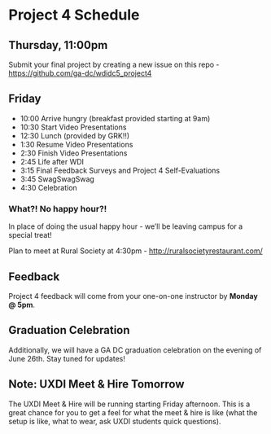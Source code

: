 # Project 4 Schedule

## Thursday, 11:00pm 

Submit your final project by creating a new issue on this repo - https://github.com/ga-dc/wdidc5_project4

## Friday

- 10:00 Arrive hungry (breakfast provided starting at 9am)
- 10:30 Start Video Presentations
- 12:30 Lunch (provided by GRK!!)
- 1:30 Resume Video Presentations
- 2:30 Finish Video Presentations
- 2:45 Life after WDI
- 3:15 Final Feedback Surveys and Project 4 Self-Evaluations
- 3:45 SwagSwagSwag
- 4:30 Celebration

### What?! No happy hour?!

In place of doing the usual happy hour - we’ll be leaving campus for a special treat!

Plan to meet at Rural Society at 4:30pm - http://ruralsocietyrestaurant.com/

## Feedback

Project 4 feedback will come from your one-on-one instructor by **Monday @ 5pm**.

## Graduation Celebration

Additionally, we will have a GA DC graduation celebration on the evening of June 26th. Stay tuned for updates!

## Note: UXDI Meet & Hire Tomorrow

The UXDI Meet & Hire will be running starting Friday afternoon. This is a great chance for you to get a feel for what the meet & hire is like (what the setup is like, what to wear, ask UXDI students quick questions).